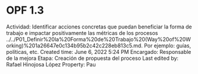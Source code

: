 # OPF 1.3

Actividad: Identificar acciones concretas que puedan beneficiar la forma de trabajo e impactar positivamente las métricas de los procesos ../../P01_Definir%20la%20Forma%20de%20Trabajo%20(Way%20of%20Working)%201a26647e0c134b95b2c42c228eb813c5.md. Por ejemplo: guías, políticas, etc.
Created time: June 6, 2022 5:24 PM
Encargado: Responsable de la mejora
Etapa: Creación de propuesta del proceso
Last edited by: Rafael Hinojosa López
Property: Pau